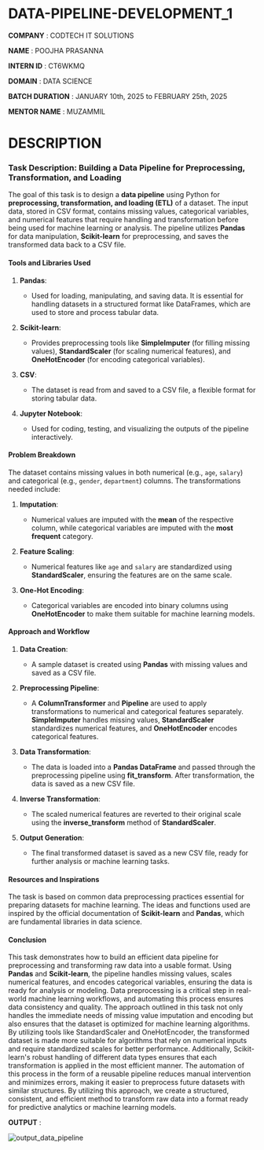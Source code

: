 # DATA-PIPELINE-DEVELOPMENT_1

**COMPANY** : CODTECH IT SOLUTIONS

**NAME** : POOJHA PRASANNA

**INTERN ID** : CT6WKMQ

**DOMAIN** : DATA SCIENCE

**BATCH DURATION** : JANUARY 10th, 2025 to FEBRUARY 25th, 2025

**MENTOR NAME** : MUZAMMIL

# DESCRIPTION

### Task Description: Building a Data Pipeline for Preprocessing, Transformation, and Loading

The goal of this task is to design a **data pipeline** using Python for **preprocessing, transformation, and loading (ETL)** of a dataset. The input data, stored in CSV format, contains missing values, categorical variables, and numerical features that require handling and transformation before being used for machine learning or analysis. The pipeline utilizes **Pandas** for data manipulation, **Scikit-learn** for preprocessing, and saves the transformed data back to a CSV file.

#### Tools and Libraries Used

1. **Pandas**:
   - Used for loading, manipulating, and saving data. It is essential for handling datasets in a structured format like DataFrames, which are used to store and process tabular data.
   
2. **Scikit-learn**:
   - Provides preprocessing tools like **SimpleImputer** (for filling missing values), **StandardScaler** (for scaling numerical features), and **OneHotEncoder** (for encoding categorical variables).

3. **CSV**:
   - The dataset is read from and saved to a CSV file, a flexible format for storing tabular data.

4. **Jupyter Notebook**:
   - Used for coding, testing, and visualizing the outputs of the pipeline interactively.

#### Problem Breakdown

The dataset contains missing values in both numerical (e.g., `age`, `salary`) and categorical (e.g., `gender`, `department`) columns. The transformations needed include:

1. **Imputation**:
   - Numerical values are imputed with the **mean** of the respective column, while categorical variables are imputed with the **most frequent** category.

2. **Feature Scaling**:
   - Numerical features like `age` and `salary` are standardized using **StandardScaler**, ensuring the features are on the same scale.

3. **One-Hot Encoding**:
   - Categorical variables are encoded into binary columns using **OneHotEncoder** to make them suitable for machine learning models.

#### Approach and Workflow

1. **Data Creation**:
   - A sample dataset is created using **Pandas** with missing values and saved as a CSV file.

2. **Preprocessing Pipeline**:
   - A **ColumnTransformer** and **Pipeline** are used to apply transformations to numerical and categorical features separately. **SimpleImputer** handles missing values, **StandardScaler** standardizes numerical features, and **OneHotEncoder** encodes categorical features.

3. **Data Transformation**:
   - The data is loaded into a **Pandas DataFrame** and passed through the preprocessing pipeline using **fit_transform**. After transformation, the data is saved as a new CSV file.

4. **Inverse Transformation**:
   - The scaled numerical features are reverted to their original scale using the **inverse_transform** method of **StandardScaler**.

5. **Output Generation**:
   - The final transformed dataset is saved as a new CSV file, ready for further analysis or machine learning tasks.

#### Resources and Inspirations

The task is based on common data preprocessing practices essential for preparing datasets for machine learning. The ideas and functions used are inspired by the official documentation of **Scikit-learn** and **Pandas**, which are fundamental libraries in data science.

#### Conclusion

This task demonstrates how to build an efficient data pipeline for preprocessing and transforming raw data into a usable format. Using **Pandas** and **Scikit-learn**, the pipeline handles missing values, scales numerical features, and encodes categorical variables, ensuring the data is ready for analysis or modeling. Data preprocessing is a critical step in real-world machine learning workflows, and automating this process ensures data consistency and quality.
The approach outlined in this task not only handles the immediate needs of missing value imputation and encoding but also ensures that the dataset is optimized for machine learning algorithms. By utilizing tools like StandardScaler and OneHotEncoder, the transformed dataset is made more suitable for algorithms that rely on numerical inputs and require standardized scales for better performance. Additionally, Scikit-learn's robust handling of different data types ensures that each transformation is applied in the most efficient manner. The automation of this process in the form of a reusable pipeline reduces manual intervention and minimizes errors, making it easier to preprocess future datasets with similar structures. By utilizing this approach, we create a structured, consistent, and efficient method to transform raw data into a format ready for predictive analytics or machine learning models.


**OUTPUT** :

![output_data_pipeline](https://github.com/user-attachments/assets/aed61174-513a-4924-8a6d-08d97cc9d0ad)
